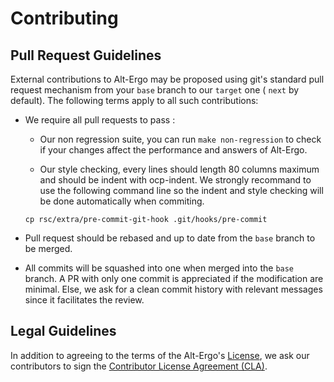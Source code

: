 # Contributing

## Pull Request Guidelines

External contributions to Alt-Ergo may be proposed using git's standard pull request mechanism from your `base` branch to our `target` one ( `next` by default).
The following terms apply to all such contributions:

* We require all pull requests to pass :

	* Our non regression suite, you can run `make non-regression` to check if your changes affect the performance and answers of Alt-Ergo.

	* Our style checking, every lines should length 80 columns maximum and should be indent with ocp-indent.
	  We strongly recommand to use the following command line so the indent and style checking will be done automatically when commiting.

	```cp rsc/extra/pre-commit-git-hook .git/hooks/pre-commit```

* Pull request should be rebased and up to date from the `base` branch to be merged.

* All commits will be squashed into one when merged into the `base` branch. A PR with only one commit is appreciated if the modification are minimal. Else, we ask for a clean commit history with relevant messages since it facilitates the review.

## Legal Guidelines

In addition to agreeing to the terms of the Alt-Ergo's [License], we ask our contributors to sign the [Contributor License Agreement (CLA)].

[License]: LICENSE.md
[Contributor License Agreement (CLA)]: https://www.ocamlpro.com/files/CLA-OCamlPro-corporate.txt